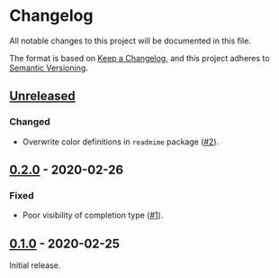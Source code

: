 # Changelog

All notable changes to this project will be documented in this file.

The format is based on [Keep a Changelog](http://keepachangelog.com/en/1.0.0/), and this project adheres to [Semantic Versioning](http://semver.org/spec/v2.0.0.html).

## [Unreleased]
### Changed
- Overwrite color definitions in `readmime` package ([#2]).

## [0.2.0] - 2020-02-26
### Fixed
- Poor visibility of completion type ([#1]).

## [0.1.0] - 2020-02-25
Initial release.

[Unreleased]: https://github.com/yudai-nkt/jupyterlab_city-lights-theme/compare/v0.2.0...HEAD
[0.2.0]: https://github.com/yudai-nkt/jupyterlab_city-lights-theme/compare/v0.1.0...v0.2.0
[0.1.0]: https://github.com/yudai-nkt/jupyterlab_city-lights-theme/releases/tag/v0.1.0

[#1]: https://github.com/yudai-nkt/jupyterlab_city-lights-theme/pull/1
[#2]: https://github.com/yudai-nkt/jupyterlab_city-lights-theme/pull/2
